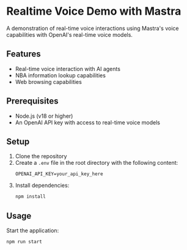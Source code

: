 # Realtime Voice Demo with Mastra

A demonstration of real-time voice interactions using Mastra's voice capabilities with OpenAI's real-time voice models.

## Features

- Real-time voice interaction with AI agents
- NBA information lookup capabilities
- Web browsing capabilities

## Prerequisites

- Node.js (v18 or higher)
- An OpenAI API key with access to real-time voice models

## Setup

1. Clone the repository
2. Create a `.env` file in the root directory with the following content:
   ```
   OPENAI_API_KEY=your_api_key_here
   ```
3. Install dependencies:
   ```bash
   npm install
   ```

## Usage

Start the application:

```bash
npm run start
```
